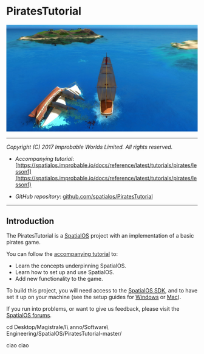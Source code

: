 # PiratesTutorial

![Pirates Screenshot](pirates-screenshot.jpg)

---

*Copyright (C) 2017 Improbable Worlds Limited. All rights reserved.*

- *Accompanying tutorial*: [https://spatialos.improbable.io/docs/reference/latest/tutorials/pirates/lesson1](https://spatialos.improbable.io/docs/reference/latest/tutorials/pirates/lesson1)

- *GitHub repository*: [github.com/spatialos/PiratesTutorial](https://github.com/spatialos/PiratesTutorial)

---

## Introduction

The PiratesTutorial is a [SpatialOS](https://improbable.io/) project with an implementation of a basic pirates game.

You can follow the [accompanying tutorial](https://spatialos.improbable.io/docs/reference/latest/tutorials/pirates/lesson1) to:
* Learn the concepts underpinning SpatialOS.
* Learn how to set up and use SpatialOS.
* Add new functionality to the game.

To build this project, you will need access to the [SpatialOS SDK](https://spatialos.improbable.io/get-spatialos), and to have set it up on your machine (see the setup guides for [Windows](https://spatialos.improbable.io/docs/reference/latest/setup-spatialos/win) or [Mac](https://spatialos.improbable.io/docs/reference/latest/setup-spatialos/mac)).

If you run into problems, or want to give us feedback, please visit the [SpatialOS forums](https://forums.improbable.io/).

cd Desktop/Magistrale/I\ anno/Software\ Engineering/SpatialOS/PiratesTutorial-master/

ciao ciao
